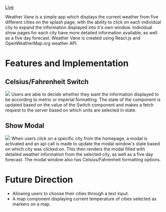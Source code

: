 [Live](https://weather-vane.herokuapp.com/)

Weather Vane is a simple app which displays the current weather from five different cities on the splash page, with the ability to click on each individual city to expand the information displayed into it's own window. Individual show pages for each city have more detailed information available, as well as a five day forecast. Weather Vane is created using React.js and OpenWeatherMap.org weather API.

# Features and Implementation
## Celsius/Fahrenheit Switch
![](https://media.giphy.com/media/2fRzuUZFTkKf6eu10F/giphy.gif)
Users are able to decide whether they want the information displayed to be according to metric or imperial formatting. The state of the component is updated based on the value of the Switch component and makes a fetch request to the server based on which units are selected in state.
## Show Modal
![](https://media.giphy.com/media/fMzwSjZLP3vVARF7zq/giphy.gif)
When users click on a specific city from the homepage, a modal is activated and an api call is made to update the modal window's state based on which city was clicked on. This then renders the modal filled with detailed weather information from the selected city, as well as a five day forecast. The modal window also has Celsius/Fahrenheit formatting options.
# Future Direction
* Allowing users to choose their cities through a text input.
* A map component displaying current temperature of cities selected as markers on a map.
